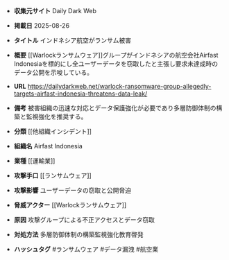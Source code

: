 - **収集元サイト**
Daily Dark Web

- **掲載日**
2025-08-26

- **タイトル**
インドネシア航空がランサム被害

- **概要**
[[Warlockランサムウェア]]グループがインドネシアの航空会社Airfast Indonesiaを標的にし全ユーザーデータを窃取したと主張し要求未達成時のデータ公開を示唆している。

- **URL**
https://dailydarkweb.net/warlock-ransomware-group-allegedly-targets-airfast-indonesia-threatens-data-leak/

- **備考**
被害組織の迅速な対応とデータ保護強化が必要であり多層防御体制の構築と監視強化を推奨する。

- **分類**
[[他組織インシデント]]

- **組織名**
Airfast Indonesia

- **業種**
[[運輸業]]

- **攻撃手口**
[[ランサムウェア]]

- **攻撃影響**
ユーザーデータの窃取と公開脅迫

- **脅威アクター**
[[Warlockランサムウェア]]

- **原因**
攻撃グループによる不正アクセスとデータ窃取

- **対処方法**
多層防御体制の構築監視強化教育啓発

- **ハッシュタグ**
#ランサムウェア #データ漏洩 #航空業
